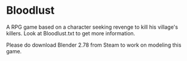 # Bloodlust
A RPG game based on a character seeking revenge to kill his village's killers.
Look at Bloodlust.txt to get more information.

Please do download Blender 2.78 from Steam to work on modeling this game.
